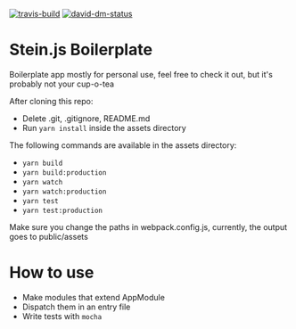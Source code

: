 [![travis-build][travis-build]][travis-build-url]
[![david-dm-status][david-dm-status]][david-dm-status-url]



# Stein.js Boilerplate

Boilerplate app mostly for personal use, feel free to check it out, but it's probably not your cup-o-tea

After cloning this repo:

- Delete .git, .gitignore, README.md
- Run `yarn install` inside the assets directory

The following commands are available in the assets directory:

- `yarn build`
- `yarn build:production`
- `yarn watch`
- `yarn watch:production`
- `yarn test`
- `yarn test:production`


Make sure you change the paths in webpack.config.js, currently, the output goes to public/assets

# How to use

- Make modules that extend AppModule
- Dispatch them in an entry file
- Write tests with `mocha`


[travis-build]: https://api.travis-ci.org/Milanzor/stein-boilerplate.svg?branch=master
[travis-build-url]: https://travis-ci.org/Milanzor/stein-boilerplate

[david-dm-status]: https://david-dm.org/milanzor/stein-boilerplate.svg
[david-dm-status-url]: https://david-dm.org/milanzor/stein-boilerplate
